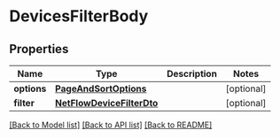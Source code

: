 # DevicesFilterBody

## Properties
Name | Type | Description | Notes
------------ | ------------- | ------------- | -------------
**options** | [**PageAndSortOptions**](PageAndSortOptions.md) |  | [optional] 
**filter** | [**NetFlowDeviceFilterDto**](NetFlowDeviceFilterDto.md) |  | [optional] 

[[Back to Model list]](../README.md#documentation-for-models) [[Back to API list]](../README.md#documentation-for-api-endpoints) [[Back to README]](../README.md)

